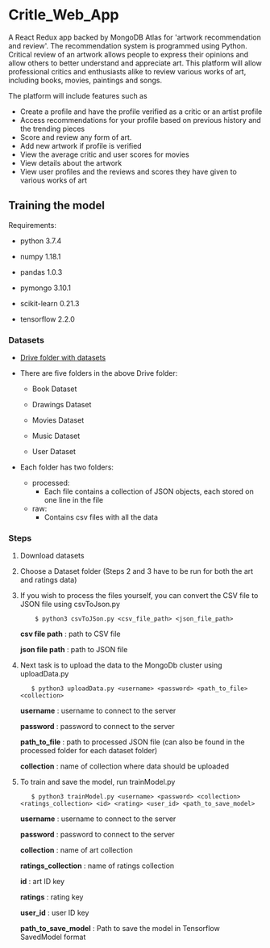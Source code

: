 # Critle_Web_App
A React Redux app backed by MongoDB Atlas for 'artwork recommendation and review'. The recommendation system is programmed using Python.
Critical review of an artwork allows people to express their opinions and allow others to better understand and appreciate art. This platform will allow professional critics and enthusiasts alike to review various works of art, including books, movies, paintings and songs.

The platform will include features such as

* Create a profile and have the profile verified as a critic or an artist profile
*	Access recommendations for your profile based on previous history and the trending pieces
* Score and review any form of art.
*	Add new artwork if profile is verified
*	View the average critic and user scores for movies
*	View details about the artwork
*	View user profiles and the reviews and scores they have given to various works of art

## Training the model

Requirements:

* python 3.7.4

* numpy  1.18.1

* pandas 1.0.3

*  pymongo 3.10.1

*  scikit-learn 0.21.3

* tensorflow 2.2.0  

### Datasets

* [Drive folder with datasets](https://drive.google.com/drive/folders/1KxtefA__qXWBAHI-_yFsuWdh1n8xouHK?usp=sharing)

* There are five folders in the above Drive folder: 
    
    * Book Dataset
    
    * Drawings Dataset
    
    * Movies Dataset
    
    * Music Dataset
    
    * User Dataset
    
*  Each folder has two folders: 
    * processed: 
        * Each file contains a collection of JSON objects, each stored on one line in the file
    * raw:
        * Contains csv files with all the data

### Steps

1. Download datasets

2. Choose a Dataset folder (Steps 2 and 3 have to be run for both the art and ratings data)

3. If you wish to process the files yourself, you can convert the CSV file to JSON file using csvToJson.py
    ```aidl
        $ python3 csvToJSon.py <csv_file_path> <json_file_path>
    ```
    __csv file path__ : path to CSV file
    
    __json file path__ : path to JSON file 
4. Next task is to upload the data to the MongoDb cluster using uploadData.py
    ```aidl
       $ python3 uploadData.py <username> <password> <path_to_file> <collection>
    ```
    __username__ : username to connect to the server
    
    __password__ : password to connect to the server
    
    __path_to_file__ : path to processed JSON file (can also be found in the processed folder for each dataset folder)
    
    __collection__ : name of collection where data should be uploaded
    
5. To train and save the model, run trainModel.py
    ```aidl
       $ python3 trainModel.py <username> <password> <collection> <ratings_collection> <id> <rating> <user_id> <path_to_save_model>
    ```
   
   __username__ : username to connect to the server
       
   __password__ : password to connect to the server
   
   __collection__ : name of art collection
   
   __ratings_collection__ : name of ratings collection
   
   __id__ : art ID key
   
   __ratings__ : rating key
   
   __user_id__ : user ID key
   
   __path_to_save_model__ : Path to save the model in Tensorflow SavedModel format
